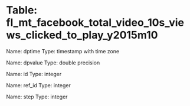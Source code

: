 Table: fl_mt_facebook_total_video_10s_views_clicked_to_play_y2015m10
====================================================================

Name: dptime
Type: timestamp with time zone

Name: dpvalue
Type: double precision

Name: id
Type: integer

Name: ref_id
Type: integer

Name: step
Type: integer

